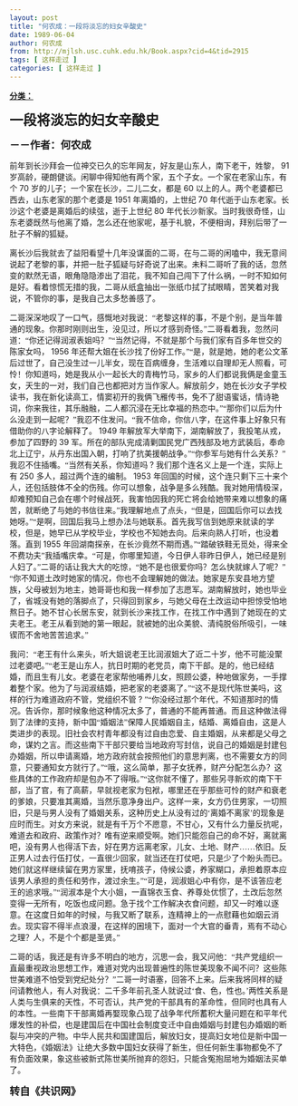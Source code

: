 ```yaml
---
layout: post
title: "何农成：一段将淡忘的妇女辛酸史"
date: 1989-06-04
author: 何农成
from: http://mjlsh.usc.cuhk.edu.hk/Book.aspx?cid=4&tid=2915
tags: [ 这样走过 ]
categories: [ 这样走过 ]
---
```


<div style="margin: 15px 10px 10px 0px;">
 <div>
  <span id="ctl00_ContentPlaceHolder1_chapter1_SubjectLabel" style="font-weight:bold;text-decoration:underline;">
   分类：
  </span>
 </div>
 <!--[if gte mso 9]><xml>
 <o:OfficeDocumentSettings>
  <o:AllowPNG/>
 </o:OfficeDocumentSettings>
</xml><![endif]-->
 <!--[if gte mso 9]><xml>
 <w:WordDocument>
  <w:View>Normal</w:View>
  <w:Zoom>0</w:Zoom>
  <w:TrackMoves/>
  <w:TrackFormatting/>
  <w:PunctuationKerning/>
  <w:ValidateAgainstSchemas/>
  <w:SaveIfXMLInvalid>false</w:SaveIfXMLInvalid>
  <w:IgnoreMixedContent>false</w:IgnoreMixedContent>
  <w:AlwaysShowPlaceholderText>false</w:AlwaysShowPlaceholderText>
  <w:DoNotPromoteQF/>
  <w:LidThemeOther>EN-US</w:LidThemeOther>
  <w:LidThemeAsian>JA</w:LidThemeAsian>
  <w:LidThemeComplexScript>X-NONE</w:LidThemeComplexScript>
  <w:Compatibility>
   <w:BreakWrappedTables/>
   <w:SnapToGridInCell/>
   <w:WrapTextWithPunct/>
   <w:UseAsianBreakRules/>
   <w:DontGrowAutofit/>
   <w:SplitPgBreakAndParaMark/>
   <w:EnableOpenTypeKerning/>
   <w:DontFlipMirrorIndents/>
   <w:OverrideTableStyleHps/>
   <w:UseFELayout/>
  </w:Compatibility>
  <m:mathPr>
   <m:mathFont m:val="Cambria Math"/>
   <m:brkBin m:val="before"/>
   <m:brkBinSub m:val="&#45;-"/>
   <m:smallFrac m:val="off"/>
   <m:dispDef/>
   <m:lMargin m:val="0"/>
   <m:rMargin m:val="0"/>
   <m:defJc m:val="centerGroup"/>
   <m:wrapIndent m:val="1440"/>
   <m:intLim m:val="subSup"/>
   <m:naryLim m:val="undOvr"/>
  </m:mathPr></w:WordDocument>
</xml><![endif]-->
 <!--[if gte mso 9]><xml>
 <w:LatentStyles DefLockedState="false" DefUnhideWhenUsed="true"
  DefSemiHidden="true" DefQFormat="false" DefPriority="99"
  LatentStyleCount="276">
  <w:LsdException Locked="false" Priority="0" SemiHidden="false"
   UnhideWhenUsed="false" QFormat="true" Name="Normal"/>
  <w:LsdException Locked="false" Priority="9" SemiHidden="false"
   UnhideWhenUsed="false" QFormat="true" Name="heading 1"/>
  <w:LsdException Locked="false" Priority="9" QFormat="true" Name="heading 2"/>
  <w:LsdException Locked="false" Priority="9" QFormat="true" Name="heading 3"/>
  <w:LsdException Locked="false" Priority="9" QFormat="true" Name="heading 4"/>
  <w:LsdException Locked="false" Priority="9" QFormat="true" Name="heading 5"/>
  <w:LsdException Locked="false" Priority="9" QFormat="true" Name="heading 6"/>
  <w:LsdException Locked="false" Priority="9" QFormat="true" Name="heading 7"/>
  <w:LsdException Locked="false" Priority="9" QFormat="true" Name="heading 8"/>
  <w:LsdException Locked="false" Priority="9" QFormat="true" Name="heading 9"/>
  <w:LsdException Locked="false" Priority="39" Name="toc 1"/>
  <w:LsdException Locked="false" Priority="39" Name="toc 2"/>
  <w:LsdException Locked="false" Priority="39" Name="toc 3"/>
  <w:LsdException Locked="false" Priority="39" Name="toc 4"/>
  <w:LsdException Locked="false" Priority="39" Name="toc 5"/>
  <w:LsdException Locked="false" Priority="39" Name="toc 6"/>
  <w:LsdException Locked="false" Priority="39" Name="toc 7"/>
  <w:LsdException Locked="false" Priority="39" Name="toc 8"/>
  <w:LsdException Locked="false" Priority="39" Name="toc 9"/>
  <w:LsdException Locked="false" Priority="0" Name="footer"/>
  <w:LsdException Locked="false" Priority="35" QFormat="true" Name="caption"/>
  <w:LsdException Locked="false" Priority="0" Name="page number"/>
  <w:LsdException Locked="false" Priority="10" SemiHidden="false"
   UnhideWhenUsed="false" QFormat="true" Name="Title"/>
  <w:LsdException Locked="false" Priority="0" Name="Default Paragraph Font"/>
  <w:LsdException Locked="false" Priority="11" SemiHidden="false"
   UnhideWhenUsed="false" QFormat="true" Name="Subtitle"/>
  <w:LsdException Locked="false" Priority="22" SemiHidden="false"
   UnhideWhenUsed="false" QFormat="true" Name="Strong"/>
  <w:LsdException Locked="false" Priority="20" SemiHidden="false"
   UnhideWhenUsed="false" QFormat="true" Name="Emphasis"/>
  <w:LsdException Locked="false" Priority="59" SemiHidden="false"
   UnhideWhenUsed="false" Name="Table Grid"/>
  <w:LsdException Locked="false" UnhideWhenUsed="false" Name="Placeholder Text"/>
  <w:LsdException Locked="false" Priority="1" SemiHidden="false"
   UnhideWhenUsed="false" QFormat="true" Name="No Spacing"/>
  <w:LsdException Locked="false" Priority="60" SemiHidden="false"
   UnhideWhenUsed="false" Name="Light Shading"/>
  <w:LsdException Locked="false" Priority="61" SemiHidden="false"
   UnhideWhenUsed="false" Name="Light List"/>
  <w:LsdException Locked="false" Priority="62" SemiHidden="false"
   UnhideWhenUsed="false" Name="Light Grid"/>
  <w:LsdException Locked="false" Priority="63" SemiHidden="false"
   UnhideWhenUsed="false" Name="Medium Shading 1"/>
  <w:LsdException Locked="false" Priority="64" SemiHidden="false"
   UnhideWhenUsed="false" Name="Medium Shading 2"/>
  <w:LsdException Locked="false" Priority="65" SemiHidden="false"
   UnhideWhenUsed="false" Name="Medium List 1"/>
  <w:LsdException Locked="false" Priority="66" SemiHidden="false"
   UnhideWhenUsed="false" Name="Medium List 2"/>
  <w:LsdException Locked="false" Priority="67" SemiHidden="false"
   UnhideWhenUsed="false" Name="Medium Grid 1"/>
  <w:LsdException Locked="false" Priority="68" SemiHidden="false"
   UnhideWhenUsed="false" Name="Medium Grid 2"/>
  <w:LsdException Locked="false" Priority="69" SemiHidden="false"
   UnhideWhenUsed="false" Name="Medium Grid 3"/>
  <w:LsdException Locked="false" Priority="70" SemiHidden="false"
   UnhideWhenUsed="false" Name="Dark List"/>
  <w:LsdException Locked="false" Priority="71" SemiHidden="false"
   UnhideWhenUsed="false" Name="Colorful Shading"/>
  <w:LsdException Locked="false" Priority="72" SemiHidden="false"
   UnhideWhenUsed="false" Name="Colorful List"/>
  <w:LsdException Locked="false" Priority="73" SemiHidden="false"
   UnhideWhenUsed="false" Name="Colorful Grid"/>
  <w:LsdException Locked="false" Priority="60" SemiHidden="false"
   UnhideWhenUsed="false" Name="Light Shading Accent 1"/>
  <w:LsdException Locked="false" Priority="61" SemiHidden="false"
   UnhideWhenUsed="false" Name="Light List Accent 1"/>
  <w:LsdException Locked="false" Priority="62" SemiHidden="false"
   UnhideWhenUsed="false" Name="Light Grid Accent 1"/>
  <w:LsdException Locked="false" Priority="63" SemiHidden="false"
   UnhideWhenUsed="false" Name="Medium Shading 1 Accent 1"/>
  <w:LsdException Locked="false" Priority="64" SemiHidden="false"
   UnhideWhenUsed="false" Name="Medium Shading 2 Accent 1"/>
  <w:LsdException Locked="false" Priority="65" SemiHidden="false"
   UnhideWhenUsed="false" Name="Medium List 1 Accent 1"/>
  <w:LsdException Locked="false" UnhideWhenUsed="false" Name="Revision"/>
  <w:LsdException Locked="false" Priority="34" SemiHidden="false"
   UnhideWhenUsed="false" QFormat="true" Name="List Paragraph"/>
  <w:LsdException Locked="false" Priority="29" SemiHidden="false"
   UnhideWhenUsed="false" QFormat="true" Name="Quote"/>
  <w:LsdException Locked="false" Priority="30" SemiHidden="false"
   UnhideWhenUsed="false" QFormat="true" Name="Intense Quote"/>
  <w:LsdException Locked="false" Priority="66" SemiHidden="false"
   UnhideWhenUsed="false" Name="Medium List 2 Accent 1"/>
  <w:LsdException Locked="false" Priority="67" SemiHidden="false"
   UnhideWhenUsed="false" Name="Medium Grid 1 Accent 1"/>
  <w:LsdException Locked="false" Priority="68" SemiHidden="false"
   UnhideWhenUsed="false" Name="Medium Grid 2 Accent 1"/>
  <w:LsdException Locked="false" Priority="69" SemiHidden="false"
   UnhideWhenUsed="false" Name="Medium Grid 3 Accent 1"/>
  <w:LsdException Locked="false" Priority="70" SemiHidden="false"
   UnhideWhenUsed="false" Name="Dark List Accent 1"/>
  <w:LsdException Locked="false" Priority="71" SemiHidden="false"
   UnhideWhenUsed="false" Name="Colorful Shading Accent 1"/>
  <w:LsdException Locked="false" Priority="72" SemiHidden="false"
   UnhideWhenUsed="false" Name="Colorful List Accent 1"/>
  <w:LsdException Locked="false" Priority="73" SemiHidden="false"
   UnhideWhenUsed="false" Name="Colorful Grid Accent 1"/>
  <w:LsdException Locked="false" Priority="60" SemiHidden="false"
   UnhideWhenUsed="false" Name="Light Shading Accent 2"/>
  <w:LsdException Locked="false" Priority="61" SemiHidden="false"
   UnhideWhenUsed="false" Name="Light List Accent 2"/>
  <w:LsdException Locked="false" Priority="62" SemiHidden="false"
   UnhideWhenUsed="false" Name="Light Grid Accent 2"/>
  <w:LsdException Locked="false" Priority="63" SemiHidden="false"
   UnhideWhenUsed="false" Name="Medium Shading 1 Accent 2"/>
  <w:LsdException Locked="false" Priority="64" SemiHidden="false"
   UnhideWhenUsed="false" Name="Medium Shading 2 Accent 2"/>
  <w:LsdException Locked="false" Priority="65" SemiHidden="false"
   UnhideWhenUsed="false" Name="Medium List 1 Accent 2"/>
  <w:LsdException Locked="false" Priority="66" SemiHidden="false"
   UnhideWhenUsed="false" Name="Medium List 2 Accent 2"/>
  <w:LsdException Locked="false" Priority="67" SemiHidden="false"
   UnhideWhenUsed="false" Name="Medium Grid 1 Accent 2"/>
  <w:LsdException Locked="false" Priority="68" SemiHidden="false"
   UnhideWhenUsed="false" Name="Medium Grid 2 Accent 2"/>
  <w:LsdException Locked="false" Priority="69" SemiHidden="false"
   UnhideWhenUsed="false" Name="Medium Grid 3 Accent 2"/>
  <w:LsdException Locked="false" Priority="70" SemiHidden="false"
   UnhideWhenUsed="false" Name="Dark List Accent 2"/>
  <w:LsdException Locked="false" Priority="71" SemiHidden="false"
   UnhideWhenUsed="false" Name="Colorful Shading Accent 2"/>
  <w:LsdException Locked="false" Priority="72" SemiHidden="false"
   UnhideWhenUsed="false" Name="Colorful List Accent 2"/>
  <w:LsdException Locked="false" Priority="73" SemiHidden="false"
   UnhideWhenUsed="false" Name="Colorful Grid Accent 2"/>
  <w:LsdException Locked="false" Priority="60" SemiHidden="false"
   UnhideWhenUsed="false" Name="Light Shading Accent 3"/>
  <w:LsdException Locked="false" Priority="61" SemiHidden="false"
   UnhideWhenUsed="false" Name="Light List Accent 3"/>
  <w:LsdException Locked="false" Priority="62" SemiHidden="false"
   UnhideWhenUsed="false" Name="Light Grid Accent 3"/>
  <w:LsdException Locked="false" Priority="63" SemiHidden="false"
   UnhideWhenUsed="false" Name="Medium Shading 1 Accent 3"/>
  <w:LsdException Locked="false" Priority="64" SemiHidden="false"
   UnhideWhenUsed="false" Name="Medium Shading 2 Accent 3"/>
  <w:LsdException Locked="false" Priority="65" SemiHidden="false"
   UnhideWhenUsed="false" Name="Medium List 1 Accent 3"/>
  <w:LsdException Locked="false" Priority="66" SemiHidden="false"
   UnhideWhenUsed="false" Name="Medium List 2 Accent 3"/>
  <w:LsdException Locked="false" Priority="67" SemiHidden="false"
   UnhideWhenUsed="false" Name="Medium Grid 1 Accent 3"/>
  <w:LsdException Locked="false" Priority="68" SemiHidden="false"
   UnhideWhenUsed="false" Name="Medium Grid 2 Accent 3"/>
  <w:LsdException Locked="false" Priority="69" SemiHidden="false"
   UnhideWhenUsed="false" Name="Medium Grid 3 Accent 3"/>
  <w:LsdException Locked="false" Priority="70" SemiHidden="false"
   UnhideWhenUsed="false" Name="Dark List Accent 3"/>
  <w:LsdException Locked="false" Priority="71" SemiHidden="false"
   UnhideWhenUsed="false" Name="Colorful Shading Accent 3"/>
  <w:LsdException Locked="false" Priority="72" SemiHidden="false"
   UnhideWhenUsed="false" Name="Colorful List Accent 3"/>
  <w:LsdException Locked="false" Priority="73" SemiHidden="false"
   UnhideWhenUsed="false" Name="Colorful Grid Accent 3"/>
  <w:LsdException Locked="false" Priority="60" SemiHidden="false"
   UnhideWhenUsed="false" Name="Light Shading Accent 4"/>
  <w:LsdException Locked="false" Priority="61" SemiHidden="false"
   UnhideWhenUsed="false" Name="Light List Accent 4"/>
  <w:LsdException Locked="false" Priority="62" SemiHidden="false"
   UnhideWhenUsed="false" Name="Light Grid Accent 4"/>
  <w:LsdException Locked="false" Priority="63" SemiHidden="false"
   UnhideWhenUsed="false" Name="Medium Shading 1 Accent 4"/>
  <w:LsdException Locked="false" Priority="64" SemiHidden="false"
   UnhideWhenUsed="false" Name="Medium Shading 2 Accent 4"/>
  <w:LsdException Locked="false" Priority="65" SemiHidden="false"
   UnhideWhenUsed="false" Name="Medium List 1 Accent 4"/>
  <w:LsdException Locked="false" Priority="66" SemiHidden="false"
   UnhideWhenUsed="false" Name="Medium List 2 Accent 4"/>
  <w:LsdException Locked="false" Priority="67" SemiHidden="false"
   UnhideWhenUsed="false" Name="Medium Grid 1 Accent 4"/>
  <w:LsdException Locked="false" Priority="68" SemiHidden="false"
   UnhideWhenUsed="false" Name="Medium Grid 2 Accent 4"/>
  <w:LsdException Locked="false" Priority="69" SemiHidden="false"
   UnhideWhenUsed="false" Name="Medium Grid 3 Accent 4"/>
  <w:LsdException Locked="false" Priority="70" SemiHidden="false"
   UnhideWhenUsed="false" Name="Dark List Accent 4"/>
  <w:LsdException Locked="false" Priority="71" SemiHidden="false"
   UnhideWhenUsed="false" Name="Colorful Shading Accent 4"/>
  <w:LsdException Locked="false" Priority="72" SemiHidden="false"
   UnhideWhenUsed="false" Name="Colorful List Accent 4"/>
  <w:LsdException Locked="false" Priority="73" SemiHidden="false"
   UnhideWhenUsed="false" Name="Colorful Grid Accent 4"/>
  <w:LsdException Locked="false" Priority="60" SemiHidden="false"
   UnhideWhenUsed="false" Name="Light Shading Accent 5"/>
  <w:LsdException Locked="false" Priority="61" SemiHidden="false"
   UnhideWhenUsed="false" Name="Light List Accent 5"/>
  <w:LsdException Locked="false" Priority="62" SemiHidden="false"
   UnhideWhenUsed="false" Name="Light Grid Accent 5"/>
  <w:LsdException Locked="false" Priority="63" SemiHidden="false"
   UnhideWhenUsed="false" Name="Medium Shading 1 Accent 5"/>
  <w:LsdException Locked="false" Priority="64" SemiHidden="false"
   UnhideWhenUsed="false" Name="Medium Shading 2 Accent 5"/>
  <w:LsdException Locked="false" Priority="65" SemiHidden="false"
   UnhideWhenUsed="false" Name="Medium List 1 Accent 5"/>
  <w:LsdException Locked="false" Priority="66" SemiHidden="false"
   UnhideWhenUsed="false" Name="Medium List 2 Accent 5"/>
  <w:LsdException Locked="false" Priority="67" SemiHidden="false"
   UnhideWhenUsed="false" Name="Medium Grid 1 Accent 5"/>
  <w:LsdException Locked="false" Priority="68" SemiHidden="false"
   UnhideWhenUsed="false" Name="Medium Grid 2 Accent 5"/>
  <w:LsdException Locked="false" Priority="69" SemiHidden="false"
   UnhideWhenUsed="false" Name="Medium Grid 3 Accent 5"/>
  <w:LsdException Locked="false" Priority="70" SemiHidden="false"
   UnhideWhenUsed="false" Name="Dark List Accent 5"/>
  <w:LsdException Locked="false" Priority="71" SemiHidden="false"
   UnhideWhenUsed="false" Name="Colorful Shading Accent 5"/>
  <w:LsdException Locked="false" Priority="72" SemiHidden="false"
   UnhideWhenUsed="false" Name="Colorful List Accent 5"/>
  <w:LsdException Locked="false" Priority="73" SemiHidden="false"
   UnhideWhenUsed="false" Name="Colorful Grid Accent 5"/>
  <w:LsdException Locked="false" Priority="60" SemiHidden="false"
   UnhideWhenUsed="false" Name="Light Shading Accent 6"/>
  <w:LsdException Locked="false" Priority="61" SemiHidden="false"
   UnhideWhenUsed="false" Name="Light List Accent 6"/>
  <w:LsdException Locked="false" Priority="62" SemiHidden="false"
   UnhideWhenUsed="false" Name="Light Grid Accent 6"/>
  <w:LsdException Locked="false" Priority="63" SemiHidden="false"
   UnhideWhenUsed="false" Name="Medium Shading 1 Accent 6"/>
  <w:LsdException Locked="false" Priority="64" SemiHidden="false"
   UnhideWhenUsed="false" Name="Medium Shading 2 Accent 6"/>
  <w:LsdException Locked="false" Priority="65" SemiHidden="false"
   UnhideWhenUsed="false" Name="Medium List 1 Accent 6"/>
  <w:LsdException Locked="false" Priority="66" SemiHidden="false"
   UnhideWhenUsed="false" Name="Medium List 2 Accent 6"/>
  <w:LsdException Locked="false" Priority="67" SemiHidden="false"
   UnhideWhenUsed="false" Name="Medium Grid 1 Accent 6"/>
  <w:LsdException Locked="false" Priority="68" SemiHidden="false"
   UnhideWhenUsed="false" Name="Medium Grid 2 Accent 6"/>
  <w:LsdException Locked="false" Priority="69" SemiHidden="false"
   UnhideWhenUsed="false" Name="Medium Grid 3 Accent 6"/>
  <w:LsdException Locked="false" Priority="70" SemiHidden="false"
   UnhideWhenUsed="false" Name="Dark List Accent 6"/>
  <w:LsdException Locked="false" Priority="71" SemiHidden="false"
   UnhideWhenUsed="false" Name="Colorful Shading Accent 6"/>
  <w:LsdException Locked="false" Priority="72" SemiHidden="false"
   UnhideWhenUsed="false" Name="Colorful List Accent 6"/>
  <w:LsdException Locked="false" Priority="73" SemiHidden="false"
   UnhideWhenUsed="false" Name="Colorful Grid Accent 6"/>
  <w:LsdException Locked="false" Priority="19" SemiHidden="false"
   UnhideWhenUsed="false" QFormat="true" Name="Subtle Emphasis"/>
  <w:LsdException Locked="false" Priority="21" SemiHidden="false"
   UnhideWhenUsed="false" QFormat="true" Name="Intense Emphasis"/>
  <w:LsdException Locked="false" Priority="31" SemiHidden="false"
   UnhideWhenUsed="false" QFormat="true" Name="Subtle Reference"/>
  <w:LsdException Locked="false" Priority="32" SemiHidden="false"
   UnhideWhenUsed="false" QFormat="true" Name="Intense Reference"/>
  <w:LsdException Locked="false" Priority="33" SemiHidden="false"
   UnhideWhenUsed="false" QFormat="true" Name="Book Title"/>
  <w:LsdException Locked="false" Priority="37" Name="Bibliography"/>
  <w:LsdException Locked="false" Priority="39" QFormat="true" Name="TOC Heading"/>
 </w:LatentStyles>
</xml><![endif]-->
 <!--[if gte mso 10]>
<style>
 /* Style Definitions */
table.MsoNormalTable
	{mso-style-name:"Table Normal";
	mso-tstyle-rowband-size:0;
	mso-tstyle-colband-size:0;
	mso-style-noshow:yes;
	mso-style-priority:99;
	mso-style-parent:"";
	mso-padding-alt:0in 5.4pt 0in 5.4pt;
	mso-para-margin:0in;
	mso-para-margin-bottom:.0001pt;
	mso-pagination:widow-orphan;
	font-size:10.0pt;
	font-family:"Times New Roman";}
</style>
<![endif]-->
 <!--StartFragment-->
 <p class="MsoNormal">
  <o:p>
   <b>
    <font size="4">
    </font>
   </b>
  </o:p>
 </p>
 <p class="MsoNormal">
  <b>
   <span lang="ZH-CN" style="font-family: 宋体;">
    <font size="5">
     一段将淡忘的妇女辛酸史
    </font>
   </span>
   <font size="4">
    <o:p>
    </o:p>
   </font>
  </b>
 </p>
 <p class="MsoNormal">
  <b>
   <font size="4">
    <span lang="ZH-CN" style='font-family:宋体;mso-ascii-font-family:
"Times New Roman"'>
     －－作者：何农成
    </span>
    <o:p>
    </o:p>
   </font>
  </b>
 </p>
 <p class="MsoNormal">
  <o:p>
  </o:p>
 </p>
 <p class="MsoNormal">
  <span lang="ZH-CN" style='font-family:宋体;mso-ascii-font-family:
"Times New Roman"'>
   前年到长沙拜会一位神交已久的忘年网友，好友是山东人，南下老干，姓黎，
  </span>
  91
  <span lang="ZH-CN" style='font-family:宋体;mso-ascii-font-family:"Times New Roman"'>
   岁高龄，硬朗健谈。闲聊中得知他有两个家，五个子女。一个家在老家山东，有个
  </span>
  70
  <span lang="ZH-CN" style='font-family:宋体;mso-ascii-font-family:"Times New Roman"'>
   岁的儿子；一个家在长沙，二儿二女，都是
  </span>
  60
  <span lang="ZH-CN" style='font-family:宋体;mso-ascii-font-family:"Times New Roman"'>
   以上的人。两个老婆都已西去，山东老家的那个老婆是
  </span>
  1951
  <span lang="ZH-CN" style='font-family:宋体;mso-ascii-font-family:"Times New Roman"'>
   年离婚的，上世纪
  </span>
  70
  <span lang="ZH-CN" style='font-family:宋体;mso-ascii-font-family:"Times New Roman"'>
   年代逝于山东老家。长沙这个老婆是离婚后的续弦，逝于上世纪
  </span>
  80
  <span lang="ZH-CN" style='font-family:宋体;mso-ascii-font-family:"Times New Roman"'>
   年代长沙新家。当时我很奇怪，山东老婆既然与他离了婚，怎么还在他家呢，基于礼貌，不便相询，拜别后带了一肚子不解的狐疑。
  </span>
  <o:p>
  </o:p>
 </p>
 <p class="MsoNormal">
  <span lang="ZH-CN" style='font-family:宋体;mso-ascii-font-family:
"Times New Roman"'>
   离长沙后我就去了益阳看望十几年没谋面的二哥，在与二哥的闲嗑中，我无意间说起了老黎的事，并把一肚子狐疑与好奇说了出来。未料二哥听了我的话，忽然变的默然无语，眼角隐隐渗出了泪花，我不知自己闯下了什么祸，一时不知如何是好。看着惊慌无措的我，二哥从纸盒抽出一张纸巾拭了拭眼睛，苦笑着对我说，不管你的事，是我自己太多愁善感了。
  </span>
  <o:p>
  </o:p>
 </p>
 <p class="MsoNormal">
  <span lang="ZH-CN" style='font-family:宋体;mso-ascii-font-family:
"Times New Roman"'>
   二哥深深地叹了一口气，感慨地对我说：“老黎这样的事，不是个别，是当年普通的现象。你那时刚则出生，没见过，所以才感到奇怪。”二哥看着我，忽然问道：“你还记得润淑表姐吗？”“当然记得，不就是那个与我们家有百多年世交的陈家女吗，
  </span>
  1956
  <span lang="ZH-CN" style='font-family:宋体;mso-ascii-font-family:"Times New Roman"'>
   年还帮大姐在长沙找了份好工作。”“是，就是她，她的老公文革后过世了，自己没生过一儿半女，现在百病缠身，生活难以自理却无人照看，可怜！你知道吗，她是我从小一起长大的青梅竹马，家乡的人们都说我俩是金童玉女，天生的一对，我们自己也都把对方当作家人。解放前夕，她在长沙女子学校读书，我在新化读高工，情窦初开的我俩飞雁传书，免不了甜语蜜话，情诗艳词，你来我往，其乐融融，二人都沉浸在无比幸福的热恋中。”“那你们以后为什么没走到一起呢？”我忍不住发问。“我不信命，你信八字，在这件事上好象只有借助你的八字论解释了。
  </span>
  1949
  <span lang="ZH-CN" style='font-family:宋体;mso-ascii-font-family:"Times New Roman"'>
   年解放军大举南下，湖南解放了，我投笔从戎，参加了四野的
  </span>
  39
  <span lang="ZH-CN" style='font-family:宋体;mso-ascii-font-family:"Times New Roman"'>
   军。所在的部队完成清剿国民党广西残部及地方武装后，奉命北上辽宁，从丹东出国入朝，打响了抗美援朝战争。”“你参军与她有什么关系？”我忍不住插嘴。“当然有关系，你知道吗
  </span>
  ?
  <span lang="ZH-CN" style='font-family:宋体;mso-ascii-font-family:"Times New Roman"'>
   我们那个连名义上是一个连，实际上有
  </span>
  250
  <span lang="ZH-CN" style='font-family:宋体;mso-ascii-font-family:"Times New Roman"'>
   多人，超过两个连的编制。
  </span>
  1953
  <span lang="ZH-CN" style='font-family:宋体;mso-ascii-font-family:"Times New Roman"'>
   年回国的时候，这个连只剩下三十来个人，还包括肢体不全的伤残。你可以想象，战争是多么残酷。我对她用情极深，却难预知自己会在哪个时候战死，我害怕因我的死亡将会给她带来难以想象的痛苦，就断绝了与她的书信往来。”我理解地点了点头，“但是，回国后你可以去找她呀。”“是啊，回国后我马上想办法与她联系。首先我写信到她原来就读的学校，但是，她早已从学校毕业，学校也不知她去向。后来向熟人打听，也没着落。直到
  </span>
  1955
  <span lang="ZH-CN" style='font-family:宋体;mso-ascii-font-family:"Times New Roman"'>
   年回湖南探亲，在长沙竟然不期而遇。”“踏破铁鞋无觅处，得来全不费功夫”我插嘴庆幸。“可是，你哪里知道，今日伊人非昨日伊人，她已经是别人妇了。”二哥的话让我大大的吃惊，“她不是也很爱你吗？怎么快就嫁人了呢？”“你不知道土改时她家的情况，你也不会理解她的做法。她家是东安县地方望族，父母被划为地主，她哥哥也和我一样参加了志愿军。湖南解放时，她也毕业了，省城没有她的落脚点了，只得回到家乡，与她父母在土改运动中担惊受怕地熬日子。她不甘心长居东安，就到长沙来找工作，在找工作中遇到了她现在的丈夫老王。老王从看到她的第一眼起，就被她的出众美貌、清纯脱俗所吸引，一味锲而不舍地苦苦追求。”
  </span>
  <o:p>
  </o:p>
 </p>
 <p class="MsoNormal">
  <span lang="ZH-CN" style='font-family:宋体;mso-ascii-font-family:
"Times New Roman"'>
   我问：“老王有什么来头，听大姐说老王比润淑姐大了近二十岁，他不可能没聚过老婆吧。”“老王是山东人，抗日时期的老党员，南下干部。是的，他已经结婚，而且生有儿女。老婆在老家帮他哺养儿女，照顾公婆，种地做家务，一手撑着整个家。他为了与润淑结婚，把老家的老婆离了。”“这不是现代陈世美吗，这样的行为难道政府不管，党组织不管
  </span>
  ?
  <span lang="ZH-CN" style='font-family:宋体;mso-ascii-font-family:"Times New Roman"'>
   ”“你没经过那个年代，不知道那时的情况。告诉你，那时候象他这种情况太多了，普通的不能再普通。而且这种做法得到了法律的支持，新中国“婚姻法”保障人民婚姻自主，结婚、离婚自由，这是人类进步的表现。旧社会农村青年都没有过自由恋爱、自主婚姻，从来都是父母之命，谋妁之言。而这些南下干部只要给当地政府写封信，说自己的婚姻是封建包办婚姻，所以申请离婚，地方政府就会按照他们的意思判离，也不需要女方的同意，只要通知女方就行了。”“哦，这么简单，那子女抚养，财产分配怎么办？这些具体的工作政府却是包办不了得哦。”“这你就不懂了，那些另寻新欢的南下干部，当了官，有了高薪，早就视老家为包袱，哪里还在乎那些可怜的财产和衰老的爹娘，只要准其离婚，当然乐意净身出户。这样一来，女方仍住男家，一切照旧，只是与男人没有了婚姻关系，这种历史上从没有过的‘离婚不离家’的现象是应时而生。对女方来说，就是有千万个不愿意，不甘心，又有什么力量反抗呢，难道去和政府、政策作对？唯有逆来顺受啊。她们只能怨自己的命不好，离就离吧，没有男人也得活下去，好在男方远离老家，儿女、土地、财产……依旧。反正男人过去行伍打仗，一直很少回家，就当还在打仗吧，只是少了个盼头而已。她们就这样继续留在男方家里，抚唷孩子，侍候公婆，养家糊口，承担着原本应该男人承担的责任和劳作，渡过余生。”“可是，润淑姐心中有你，是不该答应老王的追求哦。”“润淑本是个大小姐，一直锦衣玉食、养尊处优惯了，土改后忽然变得一无所有，吃饭也成问题。急于找个工作解决衣食问题，却又一时难以逐意。在这度日如年的时候，与我又断了联系，连精神上的一点慰藉也如烟云消去。现实容不得半点浪漫，在这样的困境下，面对一个大官的垂青，焉有不动心之理？人，不是个个都是圣贤。”
  </span>
  <o:p>
  </o:p>
 </p>
 <p class="MsoNormal">
  <span lang="ZH-CN" style='font-family:宋体;mso-ascii-font-family:
"Times New Roman"'>
   二哥的话，我还是有许多不明白的地方，沉思一会，我又问他：“共产党组织一直最重视政治思想工作，难道对党内出现普遍性的陈世美现象不闻不问？这些陈世美难道不怕受到党纪处分？”二哥一时语塞，回答不上来。后来我将同样的疑问请教他人，有人对我说：二千多年前孔圣人就说过‘食、色，性也。’两性关系是人类与生俱来的天性，不可否认，共产党的干部具有的革命性，但同时也具有人的本性。一些南下干部离婚再娶现象凸现了战争年代所蓄积大量问题在和平年代爆发性的补偿，也是建国后在中国社会制度变迁中自由婚姻与封建包办婚姻的断裂与冲突的产物。中华人民共和国建国后，解放妇女，提高妇女地位是新中国一大特色，《婚姻法》让绝大多数中国妇女获得了新生，但任何新生事物都免不了有负面效果，象这些被新式陈世美所抛弃的怨妇，只能含冤抱屈地为婚姻法买单了。
  </span>
  <o:p>
  </o:p>
 </p>
 <p class="MsoNormal">
  <o:p>
  </o:p>
 </p>
 <p class="MsoNormal">
  <span lang="ZH-CN" style='font-family:宋体;mso-ascii-font-family:
"Times New Roman"'>
   <b>
    <font size="4">
     转自《共识网》
    </font>
   </b>
  </span>
  <o:p>
  </o:p>
 </p>
 <!--EndFragment-->
</div>

